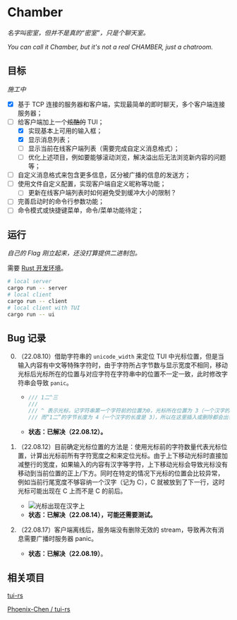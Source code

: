 # Chamber

*名字叫密室，但并不是真的“密室”，只是个聊天室。*

*You can call it Chamber, but it's not a real CHAMBER, just a chatroom.*

## 目标

*施工中*

- [x] 基于 TCP 连接的服务器和客户端，实现最简单的即时聊天，多个客户端连接服务器；
- [ ] 给客户端加上一个~~炫酷的~~ TUI；
  - [x] 实现基本上可用的输入框；
  - [x] 显示消息列表；
  - [ ] 显示当前在线客户端列表（需要完成自定义消息格式）；
  - [ ] 优化上述项目，例如要能够滚动浏览，解决溢出后无法浏览新内容的问题等；
- [ ] 自定义消息格式来包含更多信息，区分被广播的信息的发送方；
- [ ] 使用文件自定义配置，实现客户端自定义昵称等功能；
  - [ ] 更新在线客户端列表时如何避免受到缓冲大小的限制？
- [ ] 完善启动时的命令行参数功能；
- [ ] 命令模式或快捷键菜单，命令/菜单功能待定；

## 运行

*自己的 Flag 刚立起来，还没打算提供二进制包。*

需要 [Rust 开发环境](https://www.rust-lang.org/learn/get-started)。

```sh
# local server
cargo run -- server
# local client
cargo run -- client
# local client with TUI
cargo run -- ui
```

## Bug 记录

0. （22.08.10）借助字符串的 `unicode_width` 来定位 TUI 中光标位置，但是当输入内容有中文等特殊字符时，由于字符所占字节数与显示宽度不相同，移动光标后光标所在的位置与对应字符在字符串中的位置不一定一致，此时修改字符串会导致 `panic`。

      - ```rust
        /// 1二^三
        ///
        /// ^ 表示光标，记字符串第一个字符前的位置为0，光标所在位置为 3（一个汉字的宽度是 2）
        /// 而“1二”的字节长度为 4（一个汉字的长度是 3），所以在这里插入或删除都会出错
        ```
      - **状态：已解决（22.08.12）。**

1. （22.08.12）目前确定光标位置的方法是：使用光标前的字符数量代表光标位置，计算出光标前所有字符宽度之和来定位光标。由于上下移动光标时直接加减整行的宽度，如果输入的内容有汉字等字符，上下移动光标会导致光标没有移动到当前位置的正上/下方。同时在特定的情况下光标的位置会比较异常，例如当前行尾宽度不够容纳一个汉字（记为 C），C 就被放到了下一行，这时光标可能出现在 C 上而不是 C 的前后。

    - ![光标出现在汉字上](https://s2.loli.net/2022/08/12/Pf7sx8DculpqJm5.png)
    - **状态：已解决（22.08.14），可能还需要测试。**

2. （22.08.17）客户端离线后，服务端没有删除无效的 stream，导致再次有消息需要广播时服务器 panic。

    - **状态：已解决（22.08.19）**。

## 相关项目

[tui-rs](https://github.com/fdehau/tui-rs)

[Phoenix-Chen / tui-rs](https://github.com/Phoenix-Chen/tui-rs/tree/optional_trim_end)
